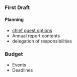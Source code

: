 
### First Draft

#### Planning

- [chief guest options](chief.md) 
- Annual report contents 
- delegation of responsibilities 

### Budget 
- Events 
- Deadlines 

